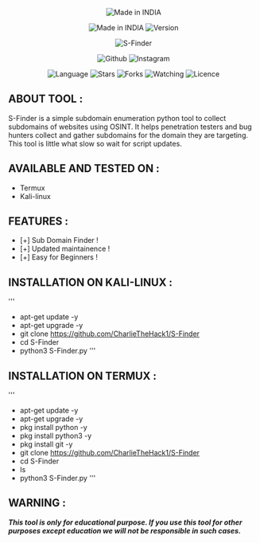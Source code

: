 <p align="center">
<a><img title="Made in INDIA" src="https://img.shields.io/badge/MADE%20IN-INDIA-SCRIPT?colorA=%23ff8100&colorB=%23017e40&colorC=%23ff0000&style=for-the-badge"></a>
</p>
<p align="center">
<a><img title="Made in INDIA" src="https://img.shields.io/badge/Tool-SFinder-green.svg"></a>
<a><img title="Version" src="https://img.shields.io/badge/Version-1.0-green.svg?style=flat-square"></a>
</p>
<p align="center">
<a><img title="S-Finder" src="https://user-images.githubusercontent.com/49580304/96666403-e4418800-130b-11eb-90bc-938e0825e610.jpg"></a>
</p>
<p align="center">
<a><img title="Github" src="https://img.shields.io/badge/Tool-S Finder-brightgreen?style=for-the-badge&logo=github"></a>
<a><img title="Instagram" src="https://img.shields.io/badge/Instagram-hackietainment-red?style=for-the-badge&logo=Instagram"></a>
</p>
<p align="center">
<a><img title="Language" src="https://img.shields.io/badge/Made%20with-Python-1f425f.svg?v=103"></a>
<a><img title="Stars" src="https://img.shields.io/github/stars/CharlieTheHack1/S-Finder?color=red&style=flat-square"></a>
<a><img title="Forks" src="https://img.shields.io/github/forks/CharlieTheHack1/S-Finder?color=red&style=flat-square"></a>
<a><img title="Watching" src="https://img.shields.io/github/watchers/CharlieTheHack1/S-Finder?label=Watchers&color=blue&style=flat-square"></a>
<a><img title="Licence" src="https://img.shields.io/badge/License-MIT-blue.svg"></a>
</p>

## ABOUT TOOL :

S-Finder is a simple subdomain enumeration python tool to collect subdomains of websites using OSINT. It helps penetration testers and bug hunters collect and gather subdomains for the domain they are targeting. This tool is little what slow so wait for script updates.

## AVAILABLE AND TESTED ON :

* Termux
* Kali-linux

## FEATURES :
* [+] Sub Domain Finder !
* [+] Updated maintainence !
* [+] Easy for Beginners !

## INSTALLATION ON KALI-LINUX :
'''
* apt-get update -y
* apt-get upgrade -y
* git clone https://github.com/CharlieTheHack1/S-Finder
* cd S-Finder
* python3 S-Finder.py
'''
## INSTALLATION ON TERMUX :
'''
* apt-get update -y
* apt-get upgrade -y
* pkg install python -y
* pkg install python3 -y
* pkg install git -y
* git clone https://github.com/CharlieTheHack1/S-Finder
* cd S-Finder
* ls
* python3 S-Finder.py
'''

## WARNING : 
***This tool is only for educational purpose. If you use this tool for other purposes except education we will not be responsible in such cases.***
